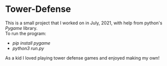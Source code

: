 # Tower-Defense

This is a small project that I worked on in July, 2021, with help from python's *Pygame* library.  
To run the program:
- *pip install pygame*
- *python3 run.py*

As a kid I loved playing tower defense games and enjoyed making my own!
